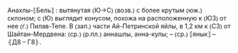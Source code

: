 ---
---

Анахлы-⟦Бель⟧
: вытянутая ⦅Ю→С⦆ ⦅возв.⦆ с более крутым ⦅юж.⦆ склоном; с ⦅Ю⦆ выглядит конусом, похожа на расположенную к ⦅ЮЗ⦆ от нее ⦅г.⦆ Пилав-Тепе. В ⦅зап.⦆ части Ай-Петринской яйлы, в 1,2 км к ⦅СЗ⦆ от Шайтан-Мердвена: ⦅ср.⦆ ⦅р.пл.⦆ аннашлы, анна-кулы; – ⦅ср.⦆ ⟦янык⟧ – ⦃Д8 – Г8⦄.
